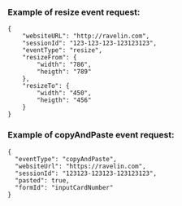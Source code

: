 ### Example of resize event request:
```
{
	"websiteURL": "http://ravelin.com",
	"sessionId": "123-123-123-123123123",
	"eventType": "resize",
	"resizeFrom": {
		"width": "786",
		"heigth": "789"
	},
	"resizeTo": {
		"width": "450",
		"heigth": "456"
	}
}
```

### Example of copyAndPaste event request:
```
{
  "eventType": "copyAndPaste",
  "websiteUrl": "https://ravelin.com",
  "sessionId": "123123-123123-123123123",
  "pasted": true,
  "formId": "inputCardNumber"
}
```

